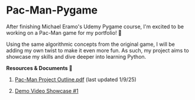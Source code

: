 # Pac-Man-Pygame 
After finishing Michael Eramo's Udemy Pygame course, I'm excited to be working on a Pac-Man game for my portfolio! 👻

Using the same algorithmic concepts from the original game, I will be adding my own twist to make it even more fun. As such, my project aims to showcase my skills and dive deeper into learning Python. 

**Resources & Documents 📜**
1. [Pac-Man Project Outline.pdf](https://github.com/user-attachments/files/18309045/Pac-Man.Project.Outline.pdf) (last updated 1/9/25)

2. [Demo Video Showcase #1](https://drive.google.com/file/d/1HhnCuW7Vb10CjlYAOaTl-eli2sP7hS7H/view?usp=sharing) 
